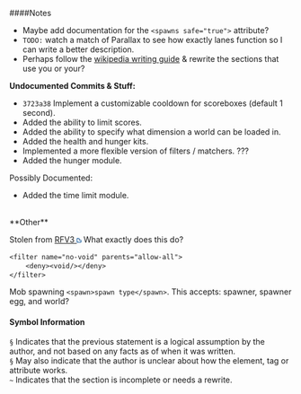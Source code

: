 ####Notes

* Maybe add documentation for the `<spawns safe="true">` attribute?
* `TODO:` watch a match of Parallax to see how exactly lanes function so I can write a better description.
* Perhaps follow the [wikipedia writing guide](http://en.wikipedia.org/wiki/Wikipedia:Writing_better_articles) & rewrite the sections that use you or your?

**Undocumented Commits & Stuff:**

* `3723a38` Implement a customizable cooldown for scoreboxes (default 1 second).
* Added the ability to limit scores.
* Added the ability to specify what dimension a world can be loaded in.
* Added the health and hunger kits.
* Implemented a more flexible version of filters / matchers. ???
* Added the hunger module.

Possibly Documented:

* Added the time limit module.

<br/>
**Other**

Stolen from [RFV3 ![](./images/External-Link.png)](https://maps.oc.tc/RFV3/map.xml) What exactly does this do?

    <filter name="no-void" parents="allow-all">
        <deny><void/></deny>
    </filter>


Mob spawning `<spawn>spawn type</spawn>`. This accepts: spawner, spawner egg, and world?


#### Symbol Information
`§` Indicates that the previous statement is a logical assumption by the author, and not based on any facts as of when it was written.  
`§` May also indicate that the author is unclear about how the element, tag or attribute works.  
`~` Indicates that the section is incomplete or needs a rewrite.
